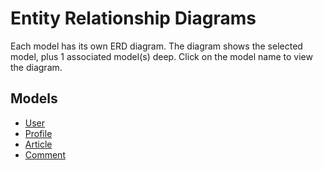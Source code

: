 # Entity Relationship Diagrams

Each model has its own ERD diagram. The diagram shows the selected model, plus 1 associated model(s) deep. Click on the model name to view the diagram.

## Models

- [User](User.md)
- [Profile](Profile.md)
- [Article](Article.md)
- [Comment](Comment.md)
